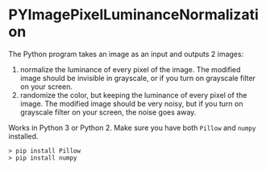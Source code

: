 # PYImagePixelLuminanceNormalization
The Python program takes an image as an input and outputs 2 images:

1. normalize the luminance of every pixel of the image.  The modified image should be invisible in grayscale, or if you turn on grayscale filter on your screen.
2. randomize the color, but keeping the luminance of every pixel of the image.  The modified image should be very noisy, but if you turn on grayscale filter on your screen, the noise goes away.

Works in Python 3 or Python 2.  Make sure you have both `Pillow` and `numpy` installed.

    > pip install Pillow
    > pip install numpy

